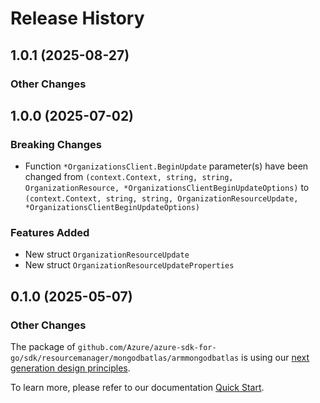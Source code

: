 # Release History

## 1.0.1 (2025-08-27)
### Other Changes


## 1.0.0 (2025-07-02)
### Breaking Changes

- Function `*OrganizationsClient.BeginUpdate` parameter(s) have been changed from `(context.Context, string, string, OrganizationResource, *OrganizationsClientBeginUpdateOptions)` to `(context.Context, string, string, OrganizationResourceUpdate, *OrganizationsClientBeginUpdateOptions)`

### Features Added

- New struct `OrganizationResourceUpdate`
- New struct `OrganizationResourceUpdateProperties`


## 0.1.0 (2025-05-07)
### Other Changes

The package of `github.com/Azure/azure-sdk-for-go/sdk/resourcemanager/mongodbatlas/armmongodbatlas` is using our [next generation design principles](https://azure.github.io/azure-sdk/general_introduction.html).

To learn more, please refer to our documentation [Quick Start](https://aka.ms/azsdk/go/mgmt).